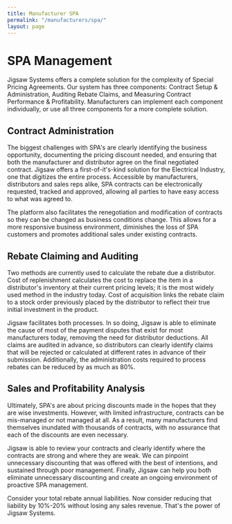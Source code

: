 ```yaml
---
title: Manufacturer SPA
permalink: "/manufacturers/spa/"
layout: page
---
```


# SPA Management

Jigsaw Systems offers a complete solution for the complexity of Special Pricing Agreements. Our system has three components: Contract Setup & Administration, Auditing Rebate Claims, and Measuring Contract Performance & Profitability. Manufacturers can implement each component individually, or use all three components for a more complete solution.

<h2 class="color-orange mt-5 mb-3">Contract Administration</h2>

The biggest challenges with SPA's are clearly identifying the business opportunity, documenting the pricing discount needed, and ensuring that both the manufacturer and distributor agree on the final negotiated contract. Jigsaw offers a first-of-it's-kind solution for the Electrical Industry, one that digitizes the entire process. Accessible by manufacturers, distributors and sales reps alike, SPA contracts can be electronically requested, tracked and approved, allowing all parties to have easy access to what was agreed to.

The platform also facilitates the renegotiation and modification of contracts so they can be changed as business conditions change. This allows for a more responsive business environment, diminishes the loss of SPA customers and promotes additional sales under existing contracts.

<h2 class="color-green mt-5 mb-3">Rebate Claiming and Auditing</h2>

Two methods are currently used to calculate the rebate due a distributor. Cost of replenishment calculates the cost to replace the item in a distributor's inventory at their current pricing levels; it is the most widely used method  in the industry today. Cost of acquisition links the rebate claim to a stock order previously placed by the distributor to reflect their true initial investment in the product.

Jigsaw facilitates both processes. In so doing, Jigsaw is able to eliminate the cause of most of the payment disputes that exist for most manufacturers today, removing the need for distributor deductions. All claims are audited in advance, so distributors can clearly identify claims that will be rejected or calculated at different rates in advance of their submission. Additionally, the administration costs required to process rebates can be reduced by as much as 80%.

<h2 class="color-blue mt-5 mb-3">Sales and Profitability Analysis</h2>

Ultimately, SPA's are about pricing discounts made in the hopes that they are wise investments. However, with limited infrastructure, contracts can be mis-managed or not managed at all. As a result, many manufacturers find themselves inundated with thousands of contracts, with no assurance that each of the discounts are even necessary.

Jigsaw is able to review your contracts and clearly identify where the contracts are strong and where they are weak. We can pinpoint unnecessary discounting that was offered with the best of intentions, and sustained through poor management. Finally, Jigsaw can help you both eliminate unnecessary discounting and create an ongoing environment of proactive SPA management.

Consider your total rebate annual liabilities. Now consider reducing that liability by 10%-20% without losing any sales revenue. That's the power of Jigsaw Systems.
